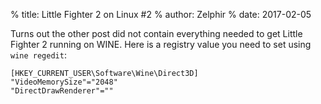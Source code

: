 % title: Little Fighter 2 on Linux #2
% author: Zelphir
% date: 2017-02-05

Turns out the other post did not contain everything needed to get Little Fighter 2 running on WINE. Here is a registry value you need to set using `wine regedit`:

```
[HKEY_CURRENT_USER\Software\Wine\Direct3D] 
"VideoMemorySize"="2048"
"DirectDrawRenderer"=""
```

